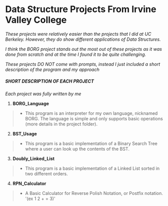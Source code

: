 # Data Structure Projects From Irvine Valley College

*These projects were relatively easier than the projects that I did at UC Berkeley. However, they do show different applications of Data Structures.*

*I think the BORG project stands out the most out of these projects as it was done from scratch and at the time I found it to be quite challenging.* 

*These projects DO NOT come with prompts, instead I just included a short description of the program and my approach*

##### SHORT DESCRIPTION OF EACH PROJECT  #####
*Each project was fully written by me*

1) **BORG_Language**
>- This program is an interpreter for my own language, nicknamed BORG. The language is simple and only supports basic operations (more details in the project folder).

2) **BST_Usage**
>- This program is a basic implementation of a Binary Search Tree where a user can look up the contents of the BST. 

3) **Doubly_Linked_List**
>- This program is a basic implementation of a Linked List sorted in two different orders.

4) **RPN_Calculator**
>- A Basic Calculator for Reverse Polish Notation, or Postfix notation. '(ex 1 2 + = 3)'

